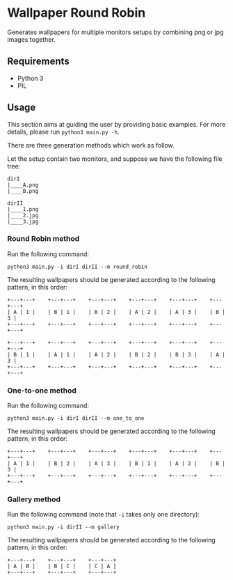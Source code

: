 # Wallpaper Round Robin

Generates wallpapers for multiple monitors setups by combining png or jpg images together.

## Requirements

- Python 3
- PIL

## Usage

This section aims at guiding the user by providing basic examples. 
For more details, please run `python3 main.py -h`.

There are three generation methods which work as follow.

Let the setup contain two monitors, and suppose we have the following file tree:

```
dirI
|____A.png
|____B.png

dirII
|____1.png
|____2.jpg
|____3.jpg
```

### Round Robin method

Run the following command:

`python3 main.py -i dirI dirII --m round_robin`

The resulting wallpapers should be generated according to the following pattern, 
in this order:

```
+---+---+    +---+---+    +---+---+    +---+---+    +---+---+    +---+---+
| A | 1 |    | B | 1 |    | B | 2 |    | A | 2 |    | A | 3 |    | B | 3 |
+---+---+    +---+---+    +---+---+    +---+---+    +---+---+    +---+---+

+---+---+    +---+---+    +---+---+    +---+---+    +---+---+    +---+---+
| B | 1 |    | A | 1 |    | A | 2 |    | B | 2 |    | B | 3 |    | A | 3 |
+---+---+    +---+---+    +---+---+    +---+---+    +---+---+    +---+---+ 
```

### One-to-one method

Run the following command:

`python3 main.py -i dirI dirII --m one_to_one`

The resulting wallpapers should be generated according to the following pattern, 
in this order:

```
+---+---+    +---+---+    +---+---+    +---+---+    +---+---+    +---+---+
| A | 1 |    | B | 2 |    | A | 3 |    | B | 1 |    | A | 2 |    | B | 3 |
+---+---+    +---+---+    +---+---+    +---+---+    +---+---+    +---+---+
```

### Gallery method

Run the following command (note that `-i` takes only one directory):

`python3 main.py -i dirII --m gallery`

The resulting wallpapers should be generated according to the following pattern, 
in this order:

```
+---+---+    +---+---+    +---+---+
| A | B |    | B | C |    | C | A |
+---+---+    +---+---+    +---+---+
```
